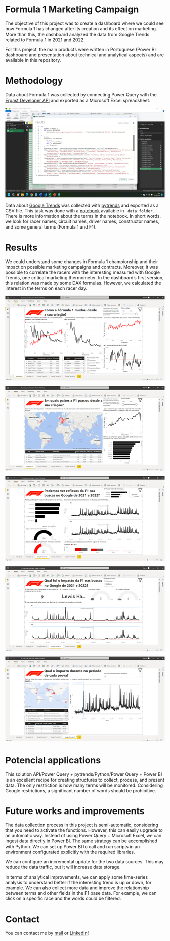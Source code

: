 # Formula 1 Marketing Campaign

The objective of this project was to create a dashboard where we could see how Formula 1 has changed after its creation and its effect on marketing. More than this, the dashboard analyzed the data from Google Trends related to Formula 1 in 2021 and 2022.

For this project, the main products were written in Portuguese (Power BI dashboard and presentation about technical and analytical aspects) and are available in this repository.

# Methodology

Data about Formula 1 was collected by connecting Power Query with the [Ergast Developer API](http://ergast.com/mrd/) and exported as a Microsoft Excel spreadsheet.

![Power Query conecting in an API](f1_study_case_from_api_data_API.png)

Data about [Google Trends](https://trends.google.com/trends/) was collected with [pytrends](https://pypi.org/project/pytrends/) and exported as a CSV file. This task was done with a [notebook](data/f1_google_trends.ipynb) available in ` data folder`. There is more information about the terms in the notebook. In short words, we look for racer names, circuit names, driver names, constructor names, and some general terms (Formula 1 and F1).

# Results

We could understand some changes in Formula 1 championship and their impact on possible marketing campaigns and contracts. Moreover, it was possible to correlate the racers with the interesting measured with Google Trends, one critical marketing thermometer. In the dashboard’s first version, this relation was made by some DAX formulas. However, we calculated the interest in the terms on each racer day.

![Dashboard Evolução (I)](f1_study_case_from_api_0.png)

![Dashboard Evolução (II)](f1_study_case_from_api_1.png)

![Google Trends (I)](f1_study_case_from_api_2.png)

![Google Trends (II)](f1_study_case_from_api_3.png)

![Google Trends (III)](f1_study_case_from_api_4.png)


# Potencial applications

This solution API/Power Query + pytrends/Python/Power Query + Power BI is an excellent recipe for creating structures to collect, process, and present data. The only restriction is how many terms will be monitored. Considering Google restrictions, a significant number of words should be prohibitive.

# Future works and improvements

The data collection process in this project is semi-automatic, considering that you need to activate the functions. However, this can easily upgrade to an automatic way. Instead of using Power Query + Microsoft Excel, we can ingest data directly in Power BI. The same strategy can be accomplished with Python. We can set up Power BI to call and run scripts in an environment configurated explicitly with the required libraries.

We can configure an incremental update for the two data sources. This may reduce the data traffic, but it will increase data storage.

In terms of analytical improvements, we can apply some time-series analysis to understand better if the interesting trend is up or down, for example. We can also collect more data and improve the relationship between terms and other fields in the F1 base data. For example, we can click on a specific race and the words could be filtered.

# Contact

You can contact me by [mail](gregoryomelo@gmail.com) or [LinkedIn]( https://www.linkedin.com/in/gregory-melo-72ab5bb0/)!